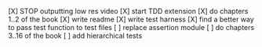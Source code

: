 [X] STOP outputting low res video
[X] start TDD extension
[X] do chapters 1..2 of the book
[X] write readme
[X] write test harness
[X] find a better way to pass test function to test files
[ ] replace assertion module
[ ] do chapters 3..16 of the book
[ ] add hierarchical tests

